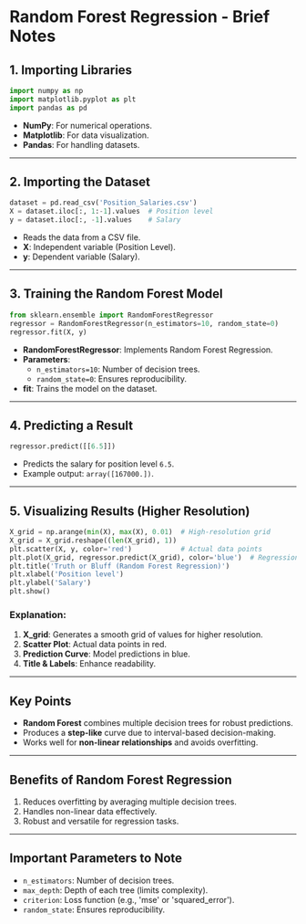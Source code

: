 # Random Forest Regression - Brief Notes

## 1. **Importing Libraries**

```python
import numpy as np
import matplotlib.pyplot as plt
import pandas as pd
```

-   **NumPy**: For numerical operations.
-   **Matplotlib**: For data visualization.
-   **Pandas**: For handling datasets.

---

## 2. **Importing the Dataset**

```python
dataset = pd.read_csv('Position_Salaries.csv')
X = dataset.iloc[:, 1:-1].values  # Position level
y = dataset.iloc[:, -1].values    # Salary
```

-   Reads the data from a CSV file.
-   **X**: Independent variable (Position Level).
-   **y**: Dependent variable (Salary).

---

## 3. **Training the Random Forest Model**

```python
from sklearn.ensemble import RandomForestRegressor
regressor = RandomForestRegressor(n_estimators=10, random_state=0)
regressor.fit(X, y)
```

-   **RandomForestRegressor**: Implements Random Forest Regression.
-   **Parameters**:
    -   `n_estimators=10`: Number of decision trees.
    -   `random_state=0`: Ensures reproducibility.
-   **fit**: Trains the model on the dataset.

---

## 4. **Predicting a Result**

```python
regressor.predict([[6.5]])
```

-   Predicts the salary for position level `6.5`.
-   Example output: `array([167000.])`.

---

## 5. **Visualizing Results (Higher Resolution)**

```python
X_grid = np.arange(min(X), max(X), 0.01)  # High-resolution grid
X_grid = X_grid.reshape((len(X_grid), 1))
plt.scatter(X, y, color='red')            # Actual data points
plt.plot(X_grid, regressor.predict(X_grid), color='blue')  # Regression curve
plt.title('Truth or Bluff (Random Forest Regression)')
plt.xlabel('Position level')
plt.ylabel('Salary')
plt.show()
```

### Explanation:

1. **X_grid**: Generates a smooth grid of values for higher resolution.
2. **Scatter Plot**: Actual data points in red.
3. **Prediction Curve**: Model predictions in blue.
4. **Title & Labels**: Enhance readability.

---

## Key Points

-   **Random Forest** combines multiple decision trees for robust predictions.
-   Produces a **step-like** curve due to interval-based decision-making.
-   Works well for **non-linear relationships** and avoids overfitting.

---

## Benefits of Random Forest Regression

1. Reduces overfitting by averaging multiple decision trees.
2. Handles non-linear data effectively.
3. Robust and versatile for regression tasks.

---

## Important Parameters to Note

-   `n_estimators`: Number of decision trees.
-   `max_depth`: Depth of each tree (limits complexity).
-   `criterion`: Loss function (e.g., 'mse' or 'squared_error').
-   `random_state`: Ensures reproducibility.
